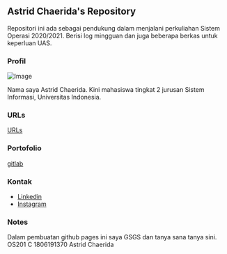 ## Astrid Chaerida's Repository

Repositori ini ada sebagai pendukung dalam menjalani perkuliahan Sistem Operasi 2020/2021. Berisi log mingguan dan juga beberapa berkas untuk keperluan UAS.

### Profil
![Image](https://i.ibb.co/SwDLfgJ/232114.jpg)

Nama saya Astrid Chaerida. Kini mahasiswa tingkat 2 jurusan Sistem Informasi, Universitas Indonesia.

### URLs
[URLs](https://astridchrd.github.io/os201/URLs)

### Portofolio
[gitlab](https://gitlab.com/astridchrd)

### Kontak
- [Linkedin](https://www.linkedin.com/in/astrid-chaerida)
- [Instagram](https://www.instagram.com/astridchrd/)

### Notes
Dalam pembuatan github pages ini saya GSGS dan tanya sana tanya sini.
OS201 C 1806191370 Astrid Chaerida
